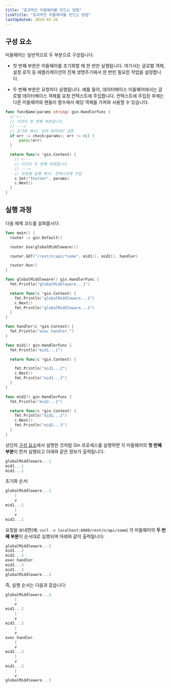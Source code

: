 ```yaml
---
title: "효과적인 미들웨어를 만드는 방법"
linkTitle: "효과적인 미들웨어를 만드는 방법"
lastUpdated: 2019-02-26
---
```


## 구성 요소

미들웨어는 일반적으로 두 부분으로 구성됩니다:

- 첫 번째 부분은 미들웨어를 초기화할 때 한 번만 실행됩니다. 여기서는 글로벌 객체, 설정 로직 등 애플리케이션의 전체 생명주기에서 한 번만 필요한 작업을 설정합니다.

- 두 번째 부분은 요청마다 실행됩니다. 예를 들어, 데이터베이스 미들웨어에서는 글로벌 데이터베이스 객체를 요청 컨텍스트에 주입합니다. 컨텍스트에 주입된 후에는 다른 미들웨어와 핸들러 함수에서 해당 객체를 가져와 사용할 수 있습니다.

```go
func funcName(params string) gin.HandlerFunc {
  // <---
  // 이것이 첫 번째 부분입니다
  // --->
  // 초기화 예시: 입력 파라미터 검증
  if err := check(params); err != nil {
      panic(err)
  }

  return func(c *gin.Context) {
    // <---
    // 이것이 두 번째 부분입니다
    // --->
    // 요청별 실행 예시: 컨텍스트에 주입
    c.Set("TestVar", params)
    c.Next()
  }
}
```

## 실행 과정

다음 예제 코드를 살펴봅시다:

```go
func main() {
  router := gin.Default()

  router.Use(globalMiddleware())

  router.GET("/rest/n/api/*some", mid1(), mid2(), handler)

  router.Run()
}

func globalMiddleware() gin.HandlerFunc {
  fmt.Println("globalMiddleware...1")

  return func(c *gin.Context) {
    fmt.Println("globalMiddleware...2")
    c.Next()
    fmt.Println("globalMiddleware...3")
  }
}

func handler(c *gin.Context) {
  fmt.Println("exec handler.")
}

func mid1() gin.HandlerFunc {
  fmt.Println("mid1...1")

  return func(c *gin.Context) {

    fmt.Println("mid1...2")
    c.Next()
    fmt.Println("mid1...3")
  }
}

func mid2() gin.HandlerFunc {
  fmt.Println("mid2...1")

  return func(c *gin.Context) {
    fmt.Println("mid2...2")
    c.Next()
    fmt.Println("mid2...3")
  }
}
```

상단의 [구성 요소](#구성-요소)에서 설명한 것처럼 Gin 프로세스를 실행하면 각 미들웨어의 **첫 번째 부분**이 먼저 실행되고 아래와 같은 정보가 출력됩니다:

```go
globalMiddleware...1
mid1...1
mid2...1
```

초기화 순서:

```go
globalMiddleware...1
    |
    v
mid1...1
    |
    v
mid2...1
```

요청을 보내면(예: `curl -v localhost:8080/rest/n/api/some`) 각 미들웨어의 **두 번째 부분**이 순서대로 실행되며 아래와 같이 출력됩니다:

```go
globalMiddleware...2
mid1...2
mid2...2
exec handler.
mid2...3
mid1...3
globalMiddleware...3
```

즉, 실행 순서는 다음과 같습니다:

```go
globalMiddleware...2
    |
    v
mid1...2
    |
    v
mid2...2
    |
    v
exec handler.
    |
    v
mid2...3
    |
    v
mid1...3
    |
    v
globalMiddleware...3
